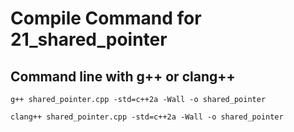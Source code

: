# Compile Command for 21_shared_pointer

## Command line with g++ or clang++

```shell
g++ shared_pointer.cpp -std=c++2a -Wall -o shared_pointer

clang++ shared_pointer.cpp -std=c++2a -Wall -o shared_pointer
```

